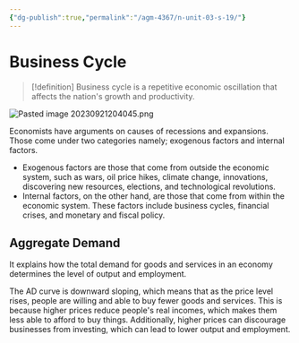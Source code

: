 ```yaml
---
{"dg-publish":true,"permalink":"/agm-4367/n-unit-03-s-19/"}
---
```


# Business Cycle

> [!definition]
> Business cycle is a repetitive economic oscillation that affects the nation's growth and productivity.

![Pasted image 20230921204045.png](/img/user/assets/attachments/Pasted%20image%2020230921204045.png)

Economists have arguments on causes of recessions and expansions. Those come under two categories namely; exogenous factors and internal factors.

- Exogenous factors are those that come from outside the economic system, such as wars, oil price hikes, climate change, innovations, discovering new resources, elections, and technological revolutions.
- Internal factors, on the other hand, are those that come from within the economic system. These factors include business cycles, financial crises, and monetary and fiscal policy.

## Aggregate Demand
It explains how the total demand for goods and services in an economy determines the level of output and employment.

The AD curve is downward sloping, which means that as the price level rises, people are willing and able to buy fewer goods and services. This is because higher prices reduce people's real incomes, which makes them less able to afford to buy things. Additionally, higher prices can discourage businesses from investing, which can lead to lower output and employment.

